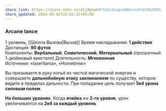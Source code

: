 ```yaml
---
share_link: https://share.note.sx/41jdgnwh#YtEpuIxwgvmbBaceoO+Q1GbZ4DOyjuGPxQ3o2VvGNX8
share_updated: 2024-05-02T21:02:15+03:00
---
```

### Arcane lance
1 уровень, [[Школа Вызова|Вызов]]
Время накладывания: **1 действие**
Дистанция: **90 футов**
Компоненты: **Вербальный**, **Соматический**, **Материальный** (прозрачный 1-дюймовый кристалл)
Длительность: **Мгновенная**
Источники: «laserllama», «Homebrew»

Вы призываете в руку копьё из чистой магической энергии и совершаете **дальнобойную атаку заклинанием** по существу, которое видите в пределах дальности. При попадании цель получает **5к4 урона силовым полем**.

**На больших уровнях**. Когда **ячейка >= 2-го уровня**, урон увеличивается на **2к4 за каждый уровень**
